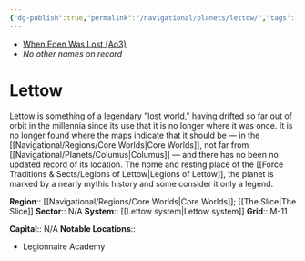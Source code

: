 ```yaml
---
{"dg-publish":true,"permalink":"/navigational/planets/lettow/","tags":["map","planet","core"],"noteIcon":"saber1"}
---
```


- [When Eden Was Lost (Ao3)](https://archiveofourown.org/works/19334440)
- *No other names on record*
# Lettow

Lettow is something of a legendary "lost world," having drifted so far out of orbit in the millennia since its use that it is no longer where it was once. It is no longer found where the maps indicate that it should be — in the [[Navigational/Regions/Core Worlds\|Core Worlds]], not far from [[Navigational/Planets/Columus\|Columus]] — and there has no been no updated record of its location. The home and resting place of the [[Force Traditions & Sects/Legions of Lettow\|Legions of Lettow]], the planet is marked by a nearly mythic history and some consider it only a legend. 

**Region**::  [[Navigational/Regions/Core Worlds\|Core Worlds]]; [[The Slice\|The Slice]]
**Sector**::  N/A
**System**::  [[Lettow system\|Lettow system]]
**Grid**::  M-11

**Capital**::  N/A
**Notable Locations**::
- Legionnaire Academy
